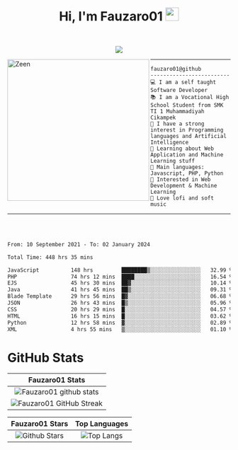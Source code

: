 <h1 align="center">
Hi, I'm Fauzaro01
  <img src="https://media.giphy.com/media/hvRJCLFzcasrR4ia7z/giphy.gif" width="30"></h1>
<br/>

<p align="center">
  <a href="https://github.com/DenverCoder1/readme-typing-svg">
    <img src="https://readme-typing-svg.herokuapp.com?lines=Chill%20and%20Coding;Full+Stack+Web+Developer;Student;Software%20Develover;Always%20learning%20new%20things&center=true&width=380&height=45"></a>
</p>

<img align="left" src="https://media.tenor.com/LNrMsLTFICEAAAAi/elysia.gif" alt="Zeen" width="320" height="320" />
<hr>

```
fauzaro01@github
-------------------------
💻 I am a self taught Software Developer
📚 I am a Vocational High School Student from SMK TI 1 Muhammadiyah Cikampek
📝 I have a strong interest in Programming languages and Artificial Intelligence
🌱 Learning about Web Application and Machine Learning stuff
🌟 Main languages: Javascript, PHP, Python
🚩 Interested in Web Development & Machine Learning
🎵 Love lofi and soft music 
```

<hr>
<br>
<br>
<div align="left">
<!--START_SECTION:waka-->

```txt
From: 10 September 2021 - To: 02 January 2024

Total Time: 448 hrs 35 mins

JavaScript          148 hrs         ████████▒░░░░░░░░░░░░░░░░   32.99 %
PHP                 74 hrs 12 mins  ████░░░░░░░░░░░░░░░░░░░░░   16.54 %
EJS                 45 hrs 30 mins  ██▓░░░░░░░░░░░░░░░░░░░░░░   10.14 %
Java                41 hrs 45 mins  ██▒░░░░░░░░░░░░░░░░░░░░░░   09.31 %
Blade Template      29 hrs 56 mins  █▓░░░░░░░░░░░░░░░░░░░░░░░   06.68 %
JSON                26 hrs 43 mins  █▒░░░░░░░░░░░░░░░░░░░░░░░   05.96 %
CSS                 20 hrs 29 mins  █░░░░░░░░░░░░░░░░░░░░░░░░   04.57 %
HTML                16 hrs 15 mins  █░░░░░░░░░░░░░░░░░░░░░░░░   03.62 %
Python              12 hrs 58 mins  ▓░░░░░░░░░░░░░░░░░░░░░░░░   02.89 %
XML                 4 hrs 55 mins   ▒░░░░░░░░░░░░░░░░░░░░░░░░   01.10 %
```

<!--END_SECTION:waka-->
</div>

# GitHub Stats

|                                                            Fauzaro01 Stats                                                            |
| :--------------------------------------------------------------------------------------------------------------------------------------------: |
|        ![Fauzaro01 github stats](https://github-readme-stats.vercel.app/api?username=Fauzaro01&show_icons=true&theme=algolia)        |
|              ![Fauzaro01 GitHub Streak](https://github-readme-streak-stats.herokuapp.com/?user=Fauzaro01&theme=algolia)              |

|                                                                                              Fauzaro01 Stars                                                                                              |                                                           Top Languages                                                           |
| :----------------------------------------------------------------------------------------------------------------------------------------------------------------------------------------------------------------: | :-------------------------------------------------------------------------------------------------------------------------------: |
| ![Github Stars](https://github-readme-stats.vercel.app/api?username=Fauzaro01&show_icons=true&locale=en&count_private=true&hide_rank=true&custom_title=My%20GitHub%20Stats&disable_animations=true&theme=algolia) | ![Top Langs](https://github-readme-stats.vercel.app/api/top-langs/?username=Fauzaro01&langs_count=8&theme=algolia&layout=compact) |

